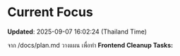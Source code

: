 # Current Focus

**Updated**: 2025-09-07 16:02:24 (Thailand Time)

จาก /docs/plan.md วางแผน เพื่อทำ **Frontend Cleanup Tasks:**
